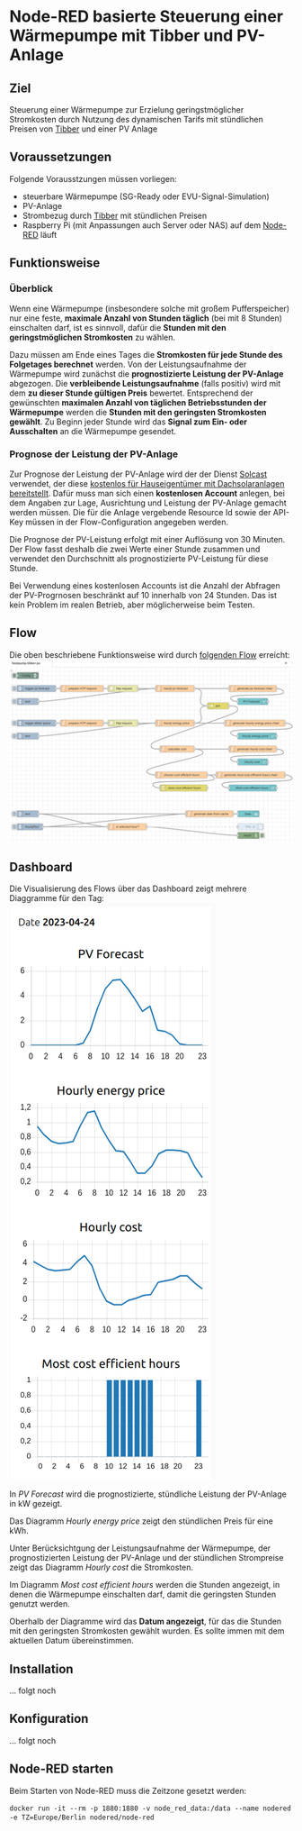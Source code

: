 # Node-RED basierte Steuerung einer Wärmepumpe mit Tibber und PV-Anlage
## Ziel
Steuerung einer Wärmepumpe zur Erzielung geringstmöglicher Stromkosten durch Nutzung des dynamischen Tarifs mit stündlichen Preisen von [Tibber](https://tibber.com/) und einer PV Anlage

## Voraussetzungen
Folgende Vorausstzungen müssen vorliegen:
- steuerbare Wärmepumpe (SG-Ready oder EVU-Signal-Simulation)
- PV-Anlage
- Strombezug durch [Tibber](https://tibber.com/) mit stündlichen Preisen
- Raspberry Pi (mit Anpassungen auch  Server oder NAS) auf dem [Node-RED](https://nodered.org/) läuft

## Funktionsweise
### Überblick
Wenn eine Wärmepumpe (insbesondere solche mit großem Pufferspeicher) nur eine feste, **maximale Anzahl von Stunden täglich** (bei mit 8 Stunden) einschalten darf, ist es sinnvoll, dafür die **Stunden mit den geringstmöglichen Stromkosten** zu wählen.

Dazu müssen am Ende eines Tages die **Stromkosten für jede Stunde des Folgetages berechnet** werden. Von der Leistungsaufnahme der Wärmepumpe wird zunächst die **prognostizierte Leistung der PV-Anlage** abgezogen. Die **verbleibende Leistungsaufnahme** (falls positiv) wird mit dem **zu dieser Stunde gültigen Preis** bewertet. Entsprechend der gewünschten **maximalen Anzahl von täglichen Betriebsstunden der Wärmepumpe** werden die **Stunden mit den geringsten Stromkosten gewählt**. Zu Beginn jeder Stunde wird das **Signal zum Ein- oder Ausschalten** an die Wärmepumpe gesendet.  

### Prognose der Leistung der PV-Anlage
Zur Prognose der Leistung der PV-Anlage wird der der Dienst [Solcast](https://solcast.com/) verwendet, der diese [kostenlos für Hauseigentümer mit Dachsolaranlagen bereitstellt](https://solcast.com/free-rooftop-solar-forecasting). Dafür muss man sich einen **kostenlosen Account** anlegen, bei dem Angaben zur  Lage, Ausrichtung und Leistung der PV-Anlage gemacht werden müssen. Die für die Anlage vergebende Resource Id sowie der API-Key müssen in der Flow-Configuration angegeben werden.

Die Prognose der PV-Leistung erfolgt mit einer Auflösung von 30 Minuten. Der Flow fasst deshalb die zwei Werte einer Stunde zusammen und verwendet den Durchschnitt als prognostizierte PV-Leistung für diese Stunde.

Bei Verwendung eines kostenlosen Accounts ist die Anzahl der Abfragen der PV-Progrnosen beschränkt auf 10 innerhalb von 24 Stunden. Das ist kein Problem im realen Betrieb, aber möglicherweise beim Testen.

## Flow
Die oben beschriebene Funktionsweise wird durch [folgenden Flow](flow.json) erreicht: 
![Flow](flow.png)

## Dashboard
Die Visualisierung des Flows über das Dashboard zeigt mehrere Diaggramme für den Tag:
![Dashboard](dashboard.png)

In *PV Forecast* wird die prognostizierte, stündliche Leistung der PV-Anlage in kW gezeigt.

Das Diagramm *Hourly energy price* zeigt den stündlichen Preis für eine kWh.

Unter Berücksichtgung der Leistungsaufnahme der Wärmepumpe, der prognostizierten Leistung der PV-Anlage und der stündlichen Strompreise zeigt das Diagramm *Hourly cost* die Stromkosten.

Im Diagramm *Most cost efficient hours* werden die Stunden angezeigt, in denen die Wärmepumpe einschalten darf, damit die geringsten Stunden genutzt werden.

Oberhalb der Diagramme wird das **Datum angezeigt**, für das die Stunden mit den geringsten Stromkosten gewählt wurden. Es sollte immen mit dem aktuellen Datum übereinstimmen.

## Installation
... folgt noch

## Konfiguration
... folgt noch

## Node-RED starten
Beim Starten von Node-RED muss die Zeitzone gesetzt werden:
```console
docker run -it --rm -p 1880:1880 -v node_red_data:/data --name nodered -e TZ=Europe/Berlin nodered/node-red
```
